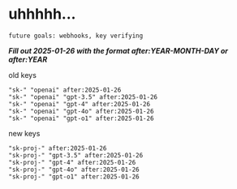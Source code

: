 # uhhhhh...

`future goals: webhooks, key verifying`



***Fill out 2025-01-26 with the format after:YEAR-MONTH-DAY or after:YEAR***

old keys
```
"sk-" "openai" after:2025-01-26
"sk-" "openai" "gpt-3.5" after:2025-01-26
"sk-" "openai" "gpt-4" after:2025-01-26
"sk-" "openai" "gpt-4o" after:2025-01-26
"sk-" "openai" "gpt-o1" after:2025-01-26
```

new keys
```
"sk-proj-" after:2025-01-26
"sk-proj-" "gpt-3.5" after:2025-01-26
"sk-proj-" "gpt-4" after:2025-01-26
"sk-proj-" "gpt-4o" after:2025-01-26
"sk-proj-" "gpt-o1" after:2025-01-26
```
